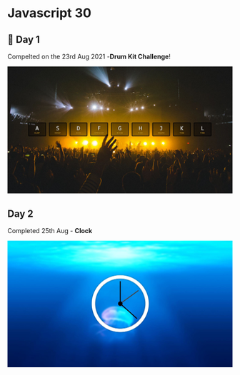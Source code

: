 # Javascript 30

## 🥁 Day 1

Compelted on the 23rd Aug 2021 -**Drum Kit Challenge**!

![](Day1/drumkit.JPG)

## Day 2

Completed 25th Aug - **Clock**

![](Day2/clock.JPG)
